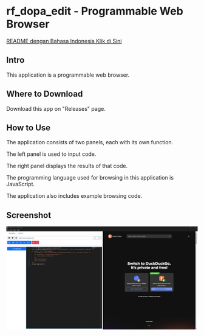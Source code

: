 # rf_dopa_edit - Programmable Web Browser

[README dengan Bahasa Indonesia Klik di Sini](https://github.com/rakifsul/rf_dopa_edit/blob/main/README_id.md)

## Intro

This application is a programmable web browser.

## Where to Download

Download this app on "Releases" page.

## How to Use

The application consists of two panels, each with its own function.

The left panel is used to input code.

The right panel displays the results of that code.

The programming language used for browsing in this application is JavaScript.

The application also includes example browsing code.

## Screenshot

<p align="center">
	<img src="./.md_asset/ss-1.png" />
</p>